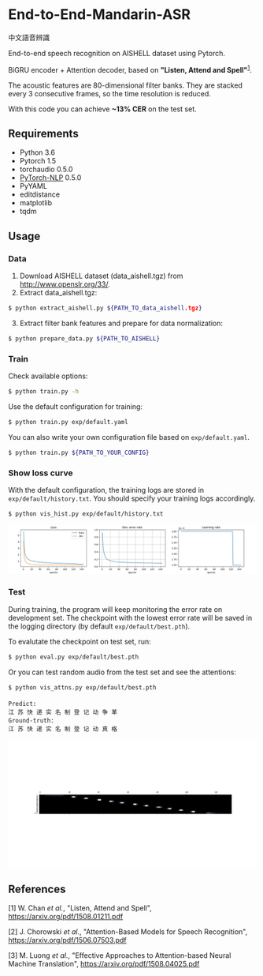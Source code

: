 # End-to-End-Mandarin-ASR

中文語音辨識

End-to-end speech recognition on AISHELL dataset using Pytorch.

BiGRU encoder + Attention decoder, based on **"Listen, Attend and Spell"**<sup>[1](#References)</sup>.

The acoustic features are 80-dimensional filter banks. They are stacked every 3 consecutive frames, so the time resolution is reduced.

With this code you can achieve **~13% CER** on the test set.

## Requirements
* Python 3.6
* Pytorch 1.5
* torchaudio 0.5.0
* [PyTorch-NLP](https://github.com/PetrochukM/PyTorch-NLP) 0.5.0
* PyYAML
* editdistance
* matplotlib
* tqdm

## Usage
### Data
1. Download AISHELL dataset (data_aishell.tgz) from http://www.openslr.org/33/.
2. Extract data_aishell.tgz:
```bash
$ python extract_aishell.py ${PATH_TO_data_aishell.tgz}
```
3. Extract filter bank features and prepare for data normalization:
```bash
$ python prepare_data.py ${PATH_TO_AISHELL}
```

### Train
Check available options:
```bash
$ python train.py -h
```
Use the default configuration for training:
```bash
$ python train.py exp/default.yaml
```
You can also write your own configuration file based on `exp/default.yaml`.
```bash
$ python train.py ${PATH_TO_YOUR_CONFIG}
```

### Show loss curve
With the default configuration, the training logs are stored in `exp/default/history.txt`.
You should specify your training logs accordingly.
```bash
$ python vis_hist.py exp/default/history.txt
```
![](./img/Figure_1.png)

### Test
During training, the program will keep monitoring the error rate on development set.
The checkpoint with the lowest error rate will be saved in the logging directory (by default `exp/default/best.pth`).

To evalutate the checkpoint on test set, run:
```bash
$ python eval.py exp/default/best.pth
```

Or you can test random audio from the test set and see the attentions:
```bash
$ python vis_attns.py exp/default/best.pth

Predict:
江 苏 快 递 实 名 制 登 记 动 争 革
Ground-truth:
江 苏 快 递 实 名 制 登 记 动 真 格
```
![](./img/Figure_2.png)


## References
[1] W. Chan _et al._, "Listen, Attend and Spell",
https://arxiv.org/pdf/1508.01211.pdf

[2] J. Chorowski _et al._, "Attention-Based Models for Speech Recognition",
https://arxiv.org/pdf/1506.07503.pdf

[3] M. Luong _et al._, "Effective Approaches to Attention-based Neural Machine Translation",
https://arxiv.org/pdf/1508.04025.pdf